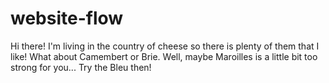 # website-flow

Hi there! I'm living in the country of cheese so there is plenty of them that I like!
What about Camembert or Brie.
Well, maybe Maroilles is a little bit too strong for you... Try the Bleu then!
